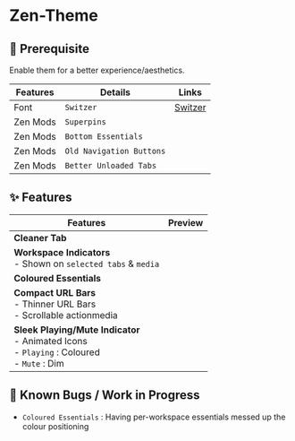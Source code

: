# Zen-Theme

## 💾 Prerequisite
Enable them for a better experience/aesthetics.

| Features | Details                  | Links                                             |
| ---      | -------------            | -------------                                     |
| Font     | `Switzer`                | [Switzer](https://www.fontshare.com/?q=Switzer)   |
| Zen Mods | `Superpins`              |                                                   |
| Zen Mods | `Bottom Essentials`      |                                                   |
| Zen Mods | `Old Navigation Buttons` |                                                   |
| Zen Mods | `Better Unloaded Tabs`   |                                                   |



## ✨ Features

| Features                                                                                              	| Preview 	|
|-------------------------------------------------------------------------------------------------------	|---------	|
| **Cleaner Tab**                                                                                           	|         	|
| **Workspace Indicators**<br>- Shown on `selected tabs` & `media`                                          	  |         	|
| **Coloured Essentials**                                                                                   	|         	|
| **Compact URL Bars**<br>   - Thinner URL Bars<br>   - Scrollable actionmedia                              	|         	|
| **Sleek Playing/Mute Indicator**<br>   - Animated Icons<br>   - `Playing` : Coloured<br>   - `Mute` : Dim 	|         	|


## 🐞 Known Bugs / Work in Progress
- `Coloured Essentials` : Having per-workspace essentials messed up the colour positioning
